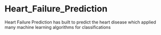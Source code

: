 # Heart_Failure_Prediction
Heart Failure Prediction has built to predict the heart disease which applied many machine learning algorithms for classifications 
